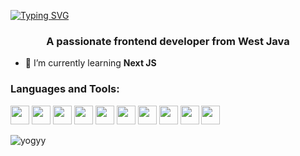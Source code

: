 [![Typing SVG](https://readme-typing-svg.herokuapp.com?font=inter&weight=500&pause=1000&width=435&lines=HI+%2F+.+I+m+yogyy)](https://git.io/typing-svg)
<h3 align="center">A passionate frontend developer from West Java</h3>

- 🌱 I’m currently learning **Next JS**

<p align="left">
</p>

<!-- <div id="badges">
  <a href="your-linkedin-URL">
    <img src="https://img.shields.io/badge/LinkedIn-blue?style=for-the-badge&logo=linkedin&logoColor=white" alt="LinkedIn Badge"/>
  </a>
  <a href="your-youtube-URL">
    <img src="https://img.shields.io/badge/YouTube-red?style=for-the-badge&logo=youtube&logoColor=white" alt="Youtube Badge"/>
  </a>
  <a href="your-twitter-URL">
    <img src="https://img.shields.io/badge/Twitter-blue?style=for-the-badge&logo=twitter&logoColor=white" alt="Twitter Badge"/>
  </a>
</div> -->

<h3 align="left">Languages and Tools:</h3>
  <a href="https://www.w3schools.com/html/"><img src="https://cdn.jsdelivr.net/gh/devicons/devicon/icons/html5/html5-original.svg" width="30" /></a>
  <a href="https://developer.mozilla.org/en-US/docs/Web/JavaScript"><img src="https://cdn.jsdelivr.net/gh/devicons/devicon/icons/css3/css3-original.svg" width="30"/></a>
  <a href="https://www.w3schools.com/Css/"><img src="https://cdn.jsdelivr.net/gh/devicons/devicon/icons/javascript/javascript-original.svg" width="30" /></a>
  <a href="https://typescriptlang.org"><img src="https://cdn.jsdelivr.net/gh/devicons/devicon/icons/typescript/typescript-original.svg" width="30" /></a>
  <a href="https://nodejs.org"><img src="https://cdn.jsdelivr.net/gh/devicons/devicon/icons/nodejs/nodejs-original.svg" width="30" /></a>
  <a href="https://reactjs.org"><img src="https://cdn.jsdelivr.net/gh/devicons/devicon/icons/react/react-original.svg" width="30" /></a>
  <a href="https://nextjs.org"><img src="https://cdn.jsdelivr.net/gh/devicons/devicon/icons/nextjs/nextjs-original.svg" width="30" /></a>
  <a href="https://npmjs.com"><img src="https://cdn.jsdelivr.net/gh/devicons/devicon/icons/npm/npm-original-wordmark.svg" width="30" /></a>
  <a href="https://tailwindcss.com"><img src="https://cdn.jsdelivr.net/gh/devicons/devicon/icons/tailwindcss/tailwindcss-plain.svg" width="30" /></a>
  <a href="https://yarnpkg.com"><img src="https://cdn.jsdelivr.net/gh/devicons/devicon/icons/yarn/yarn-original.svg" width="30" /></a>
          

<p><img align="center" src="https://github-readme-stats.vercel.app/api/top-langs?username=yogyy&show_icons=true&locale=en&layout=compact](https://github-readme-stats.vercel.app/api/top-langs?username=yogyy&show_icons=true&locale=en&layout=compact&theme=gotham&title_color=re&text_color=f1f1f1" alt="yogyy" /></p>


